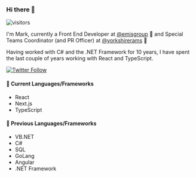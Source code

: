 ### Hi there 👋

![visitors](https://visitor-badge.glitch.me/badge?page_id=markgaze.markgaze)

I'm Mark, currently a Front End Developer at [@emisgroup](https://github.com/emisgroup) 🏢 and Special Teams Coordinator (and PR Officer) at [@yorkshirerams](https://github.com/yorkshirerams) 🏈

Having worked with C# and the .NET Framework for 10 years, I have spent the last couple of years working with React and TypeScript.

[![Twitter Follow](https://img.shields.io/twitter/follow/BlueAndWhiteOwl?label=Follow%20me%20on%20Twitter&style=social)](https://twitter.com/BlueAndWhiteOwl)

#### 🎉 Current Languages/Frameworks

- React
- Next.js
- TypeScript

#### 📆 Previous Languages/Frameworks

- VB.NET
- C#
- SQL
- GoLang
- Angular
- .NET Framework

